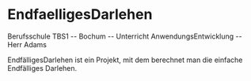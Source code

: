 # EndfaelligesDarlehen
Berufsschule TBS1 -- Bochum -- Unterricht AnwendungsEntwicklung -- Herr Adams


EndfälligesDarlehen ist ein Projekt, mit dem berechnet man die einfache Endfälliges Darlehen.

